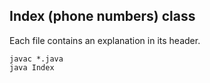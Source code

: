 ## Index (phone numbers) class

Each file contains an explanation in its header.

```shell
javac *.java
java Index
```
